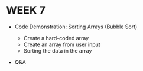WEEK 7
======

- Code Demonstration: Sorting Arrays (Bubble Sort)
    - Create a hard-coded array
    - Create an array from user input
    - Sorting the data in the array
    
- Q&A

